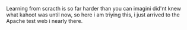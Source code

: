 Learning from scracth is so far harder than you can imagini  did'nt knew what kahoot was until now, so here i am triying this, i just arrived to the Apache test web i nearly there.
